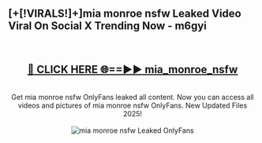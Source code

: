 <h2>[+[!VIRALS!]+]mia monroe nsfw Leaked Video Viral On Social X Trending Now - m6gyi</h2>
<br>
<div align="center">
<h2><a href="https://libra.edu.pl?mia_monroe_nsfw" rel="nofollow">🔴 CLICK HERE 🌐==►► mia_monroe_nsfw</a></h2>
<br>
Get mia monroe nsfw OnlyFans leaked all content. Now you can access all videos and pictures of mia monroe nsfw OnlyFans. New Updated Files 2025!
<br>
<br>
<a href="https://libra.edu.pl?mia_monroe_nsfw" rel="nofollow" data-target="animated-image.originalLink"><img src="https://i.ibb.co.com/WyWwxjT/player-gif2.gif" alt="mia monroe nsfw Leaked OnlyFans" style="max-width: 100%; display: inline-block;" data-target="animated-image.originalImage"></a>
</div>
<br>